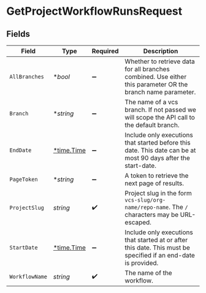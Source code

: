 # GetProjectWorkflowRunsRequest


## Fields

| Field                                                                                                          | Type                                                                                                           | Required                                                                                                       | Description                                                                                                    |
| -------------------------------------------------------------------------------------------------------------- | -------------------------------------------------------------------------------------------------------------- | -------------------------------------------------------------------------------------------------------------- | -------------------------------------------------------------------------------------------------------------- |
| `AllBranches`                                                                                                  | **bool*                                                                                                        | :heavy_minus_sign:                                                                                             | Whether to retrieve data for all branches combined. Use either this parameter OR the branch name parameter.    |
| `Branch`                                                                                                       | **string*                                                                                                      | :heavy_minus_sign:                                                                                             | The name of a vcs branch. If not passed we will scope the API call to the default branch.                      |
| `EndDate`                                                                                                      | [*time.Time](https://pkg.go.dev/time#Time)                                                                     | :heavy_minus_sign:                                                                                             | Include only executions that started before this date. This date can be at most 90 days after the start-date.  |
| `PageToken`                                                                                                    | **string*                                                                                                      | :heavy_minus_sign:                                                                                             | A token to retrieve the next page of results.                                                                  |
| `ProjectSlug`                                                                                                  | *string*                                                                                                       | :heavy_check_mark:                                                                                             | Project slug in the form `vcs-slug/org-name/repo-name`. The `/` characters may be URL-escaped.                 |
| `StartDate`                                                                                                    | [*time.Time](https://pkg.go.dev/time#Time)                                                                     | :heavy_minus_sign:                                                                                             | Include only executions that started at or after this date. This must be specified if an end-date is provided. |
| `WorkflowName`                                                                                                 | *string*                                                                                                       | :heavy_check_mark:                                                                                             | The name of the workflow.                                                                                      |